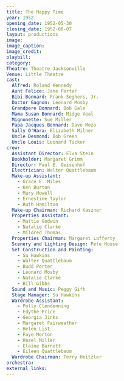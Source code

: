 ```yaml
---
title: The Happy Time
year: 1952
opening_date: 1952-05-30
closing_date: 1952-06-07
layout: productions
image:
image_caption:
image_credit:
playbill: 
category: 
Theatre: Theatre Jacksonville
Venue: Little Theatre
cast:
  Alfred: Roland Kennedy
  Aunt Felice: Jane Porter
  Bibi Bonnard: Frank Seghers, Jr.
  Doctor Gagnon: Leonard Mosby
  Grandpere Bonnard: Bob Gale
  Mama Susan Bonnard: Midge Veal
  Mignonette: Sue Miller
  Papa Jacques Bonnard: Dave Mozo
  Sally O'Hara: Elizabeth Milner
  Uncle Desmond: Bob Green
  Uncle Louis: Leonard Tucker
crew:
  Assistant Director: Elva Stein
  Bookholder: Margaret Grimm
  Director: Paul E. Geisenhof
  Electrician: Walter Quattlebaum
  Make-up Assistant:
    - Grace E. Miles
    - Ken Burton
    - Mary Howell
    - Ernestine Taylor
    - Ruth Hamilton
  Make-up Chairman: Richard Kaszner
  Properties Assistant:
    - Mattie Godwin
    - Natalie Clarke
    - Mildred Thomas
  Properties Chairman: Margaret Lafferty
  Scenery and Lighting Design: Pete House
  Set Construction and Painting:
    - Su Hawkins
    - Walter Quattlebaum
    - Budd Porter
    - Leonard Mosby
    - Natalie Clarke
    - Bill Gibbs
  Sound and Music: Peggy Gift
  Stage Manager: Su Hawkins
  Wardrobe Assistant:
    - Polly Clendenning
    - Edythe Price
    - Georgia Jinks
    - Margaret Fairweather
    - Helen List
    - Faye Morton
    - Hazel Miller
    - Elaine Barnett
    - Eileen Quattlebaum
  Wardrobe Chairman: Terry Heitzler
orchestra:
external_links:
---
```


